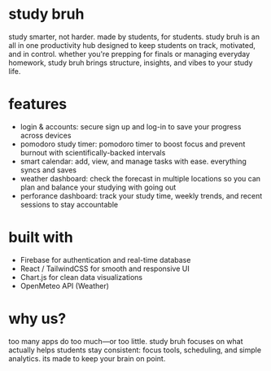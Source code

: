 # study bruh

study smarter, not harder. made by students, for students. study bruh is an all in one productivity hub designed to keep students on track, motivated, and in control. whether you're prepping for finals or managing everyday homework, study bruh brings structure, insights, and vibes to your study life.

# features

- login & accounts: secure sign up and log-in to save your progress across devices  
- pomodoro study timer: pomodoro timer to boost focus and prevent burnout with scientifically-backed intervals  
- smart calendar: add, view, and manage tasks with ease. everything syncs and saves  
- weather dashboard: check the forecast in multiple locations so you can plan and balance your studying with going out  
- perforance dashboard: track your study time, weekly trends, and recent sessions to stay accountable  

# built with

- Firebase for authentication and real-time database  
- React / TailwindCSS for smooth and responsive UI  
- Chart.js for clean data visualizations  
- OpenMeteo API (Weather)  

# why us?

too many apps do too much—or too little. study bruh focuses on what actually helps students stay consistent: focus tools, scheduling, and simple analytics. its made to keep your brain on point.
